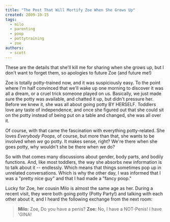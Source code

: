 ```yaml
---
title: "The Post That Will Mortify Zoe When She Grows Up"
created: 2009-10-15
tags: 
  - milo
  - parenting
  - poop
  - pottytraining
  - zoe
authors: 
  - scott
---
```


These are the details that she'll kill me for sharing when she grows up, but I don't want to forget them, so apologies to future Zoe (and future me!)

Zoe is totally potty-trained now, and it was suspiciously easy. To the point where I'm half convinced that we'll wake up one morning to discover it was all a dream, or a cruel trick someone played on us. Basically, we just made sure the potty was available, and chatted it up, but didn't pressure her. Before we knew it, she was all about going potty BY HERSELF. Toddlers love any taste of independence, and once she figured out that she could sit on the potty instead of being put on a table and changed, she was all over it.

Of course, with that came the fascination with everything potty-related. She loves _Everybody Poops_, of course, but more than that, she wants to be involved when _we_ go potty. It makes sense, right? We're there when she goes potty, why wouldn't she be there when we do?

So with that comes many discussions about gender, body parts, and bodily functions. And, like most toddlers, the way she absorbs new information is to talk about it -- endlessly. Which means that things sometimes pop up in unrelated conversations. Which is why the other day, I was informed that I was a "pretty nice guy" and that I had made a "fancy poop."

Lucky for Zoe, her cousin Milo is almost the same age as her. During a recent visit, they were both going potty (Potty Party!) and talking with each other about it, and I heard the following exchange from the next room:

> **Milo:** Zoe, Do you have a penis? **Zoe:** No, I have a NOT-Penis! I have 'GINA!
